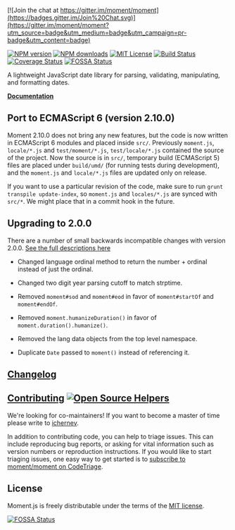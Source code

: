 [![Join the chat at https://gitter.im/moment/moment](https://badges.gitter.im/Join%20Chat.svg)](https://gitter.im/moment/moment?utm_source=badge&utm_medium=badge&utm_campaign=pr-badge&utm_content=badge)

[![NPM version][npm-version-image]][npm-url] [![NPM downloads][npm-downloads-image]][downloads-url] [![MIT License][license-image]][license-url] [![Build Status][travis-image]][travis-url]
[![Coverage Status](https://coveralls.io/repos/moment/moment/badge.svg?branch=develop)](https://coveralls.io/r/moment/moment?branch=develop)
[![FOSSA Status](https://app.fossa.io/api/projects/git%2Bhttps%3A%2F%2Fgithub.com%2Fmoment%2Fmoment.svg?type=shield)](https://app.fossa.io/projects/git%2Bhttps%3A%2F%2Fgithub.com%2Fmoment%2Fmoment?ref=badge_shield)

A lightweight JavaScript date library for parsing, validating, manipulating, and formatting dates.

**[Documentation](http://momentjs.com/docs/)**

## Port to ECMAScript 6 (version 2.10.0)

Moment 2.10.0 does not bring any new features, but the code is now written in ECMAScript 6 modules and placed
inside `src/`. Previously `moment.js`, `locale/*.js` and
`test/moment/*.js`, `test/locale/*.js` contained the source of the project. Now the source is in `src/`, temporary
build (ECMAScript 5) files are placed under
`build/umd/` (for running tests during development), and the `moment.js` and
`locale/*.js` files are updated only on release.

If you want to use a particular revision of the code, make sure to run
`grunt transpile update-index`, so `moment.js` and `locales/*.js` are synced with `src/*`. We might place that in a
commit hook in the future.

## Upgrading to 2.0.0

There are a number of small backwards incompatible changes with version
2.0.0. [See the full descriptions here](https://gist.github.com/timrwood/e72f2eef320ed9e37c51#backwards-incompatible-changes)

* Changed language ordinal method to return the number + ordinal instead of just the ordinal.

* Changed two digit year parsing cutoff to match strptime.

* Removed `moment#sod` and `moment#eod` in favor of `moment#startOf` and `moment#endOf`.

* Removed `moment.humanizeDuration()` in favor of `moment.duration().humanize()`.

* Removed the lang data objects from the top level namespace.

* Duplicate `Date` passed to `moment()` instead of referencing it.

## [Changelog](https://github.com/moment/moment/blob/develop/CHANGELOG.md)

## [Contributing](https://github.com/moment/moment/blob/develop/CONTRIBUTING.md) [![Open Source Helpers](https://www.codetriage.com/moment/moment/badges/users.svg)](https://www.codetriage.com/moment/moment)

We're looking for co-maintainers! If you want to become a master of time please write
to [ichernev](https://github.com/ichernev).

In addition to contributing code, you can help to triage issues. This can include reproducing bug reports, or asking for
vital information such as version numbers or reproduction instructions. If you would like to start triaging issues, one
easy way to get started is to [subscribe to moment/moment on CodeTriage](https://www.codetriage.com/moment/moment).

## License

Moment.js is freely distributable under the terms of
the [MIT license](https://github.com/moment/moment/blob/develop/LICENSE).

[![FOSSA Status](https://app.fossa.io/api/projects/git%2Bhttps%3A%2F%2Fgithub.com%2Fmoment%2Fmoment.svg?type=large)](https://app.fossa.io/projects/git%2Bhttps%3A%2F%2Fgithub.com%2Fmoment%2Fmoment?ref=badge_large)

[license-image]: http://img.shields.io/badge/license-MIT-blue.svg?style=flat

[license-url]: LICENSE

[npm-url]: https://npmjs.org/package/moment

[npm-version-image]: http://img.shields.io/npm/v/moment.svg?style=flat

[npm-downloads-image]: http://img.shields.io/npm/dm/moment.svg?style=flat

[downloads-url]: https://npmcharts.com/compare/moment?minimal=true

[travis-url]: http://travis-ci.org/moment/moment

[travis-image]: http://img.shields.io/travis/moment/moment/develop.svg?style=flat
